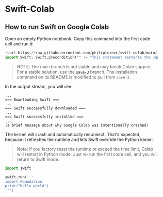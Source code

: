 # Swift-Colab

## How to run Swift on Google Colab

Open an empty Python notebook. Copy this command into the first code cell and run it:

```python
!curl https://raw.githubusercontent.com/philipturner/swift-colab/main/install_swift.sh --output install_swift.sh && bash install_swift.sh 5.5.2 # Replace 5.5.2 with newest Swift version
import Swift; Swift.precondition("" != "This statement restarts the Jupyter kernel in Python, but does nothing in Swift. Pretty neat, right?")
```

> NOTE: The main branch is not stable and may break Colab support. For a stable solution, use the [`save-3`](https://github.com/philipturner/swift-colab/tree/save-3) branch. The installation command on its README is modified to pull from `save-3`.

In the output stream, you will see:

```
...
=== Downloading Swift ===
...
=== Swift successfully downloaded ===
...
=== Swift successfully installed ===
...
(a brief message about why Google Colab was intentionally crashed)
```

The kernel will crash and automatically reconnect. That's expected, because it refreshes the runtime and lets Swift override the Python kernel.

> Note: If you factory reset the runtime or exceed the time limit, Colab will restart in Python mode. Just re-run the first code cell, and you will return to Swift mode.

```python
import swift

swift.run('''
import Foundation
print("hello world")
''')
```
